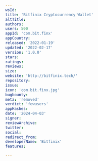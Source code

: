```yaml
---
wsId: 
title: 'Bitfinix Cryptocurrency Wallet'
altTitle: 
authors: 
users: 500
appId: 'com.bit.finx'
appCountry: 
released: '2022-01-19'
updated: '2022-02-17'
version: '1.0.0'
stars: 
ratings: 
reviews: 
size: 
website: 'http://bitfinix.tech/'
repository: 
issue: 
icon: 'com.bit.finx.jpg'
bugbounty: 
meta: 'removed'
verdict: 'fewusers'
appHashes: 
date: '2024-04-03'
signer: 
reviewArchive: 
twitter: 
social: 
redirect_from: 
developerName: 'Bitfinix'
features: 

---
```


